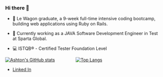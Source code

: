 ### Hi there 👋

- 🌱 Le Wagon graduate, a 9-week full-time intensive coding bootcamp, building web applications using Ruby on Rails.

- :space_invader: Currently working as a JAVA Software Development Engineer in Test at Sparta Global.

- :computer: ISTQB® - Certified Tester Foundation Level

[![Ashton's GitHub stats](https://github-readme-stats.vercel.app/api?username=acharge91&show_icons=true&theme=cobalt)](https://github.com/anuraghazra/github-readme-stats) &nbsp; &nbsp; &nbsp; &nbsp; &nbsp; &nbsp; &nbsp; &nbsp;  [![Top Langs](https://github-readme-stats.vercel.app/api/top-langs/?username=acharge91)](https://github.com/acharge91/github-readme-stats)




- [Linked In](https://www.linkedin.com/in/ashton-charge/)
